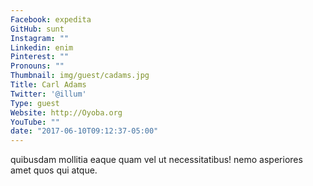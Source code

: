 ```yaml
---
Facebook: expedita
GitHub: sunt
Instagram: ""
Linkedin: enim
Pinterest: ""
Pronouns: ""
Thumbnail: img/guest/cadams.jpg
Title: Carl Adams
Twitter: '@illum'
Type: guest
Website: http://Oyoba.org
YouTube: ""
date: "2017-06-10T09:12:37-05:00"
---
```

quibusdam mollitia eaque quam vel ut necessitatibus! nemo asperiores amet quos qui atque.
